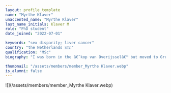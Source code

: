 ```yaml
---
layout: profile_template
name: "Myrthe Klaver"
unaccented_name: "Myrthe Klaver"
last_name_initials: Klaver M
role: "PhD student"
date_joined: "2022-07-01"

keywords: "sex disparity; liver cancer"
country: "the Netherlands 🇳🇱"
qualification: "MSc"
biography: "I was born in the â€˜kop van Overijsselâ€™ but moved to Groningen to obtain both my BSc and MSc in Biomedical Sciences at the University of Groningen. During my bachelor's I got captivated by cellular senescence, which brought me to Marcoâ€™s group for my first master internship. Here I examined the effect of histone deacetylase inhibitors on the induction of senescence. After graduating, I worked at the Radiotherapy and Molecular Cell Biology department of the UMCG for a year. As of July 2022, Iâ€™m happy to join Marcoâ€™s lab once again for a PhD project. This time I will work on a project that focuses on liver senescence."

thumbnail: "/assets/members/member_Myrthe Klaver.webp"
is_alumni: false
---
```


 ![](/assets/members/member_Myrthe Klaver.webp)

 